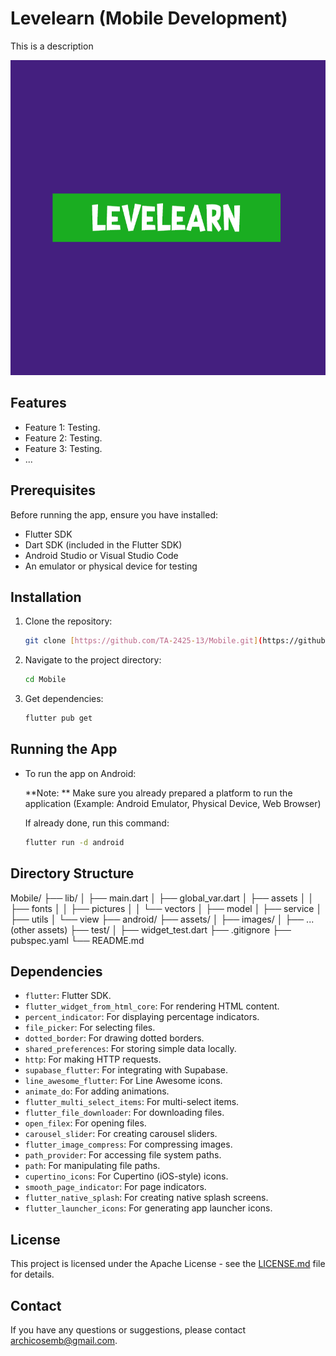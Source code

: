 # Levelearn (Mobile Development)

This is a description

![Levelearn](lib/assets/pictures/icon.png)

## Features

* Feature 1: Testing.
* Feature 2: Testing.
* Feature 3: Testing.
* ...

## Prerequisites

Before running the app, ensure you have installed:

* Flutter SDK
* Dart SDK (included in the Flutter SDK)
* Android Studio or Visual Studio Code
* An emulator or physical device for testing

## Installation

1.  Clone the repository:

    ```bash
    git clone [https://github.com/TA-2425-13/Mobile.git](https://github.com/TA-2425-13/Mobile.git)
    ```

2.  Navigate to the project directory:

    ```bash
    cd Mobile
    ```

3.  Get dependencies:

    ```bash
    flutter pub get
    ```

## Running the App

* To run the app on Android:
  
  **Note: ** Make sure you already prepared a platform to run the application (Example: Android Emulator, Physical Device, Web Browser)

  If already done, run this command:
    ```bash
    flutter run -d android
    ```

## Directory Structure

Mobile/
├── lib/
│   ├── main.dart
│   ├── global_var.dart
│   ├── assets
│   │   ├── fonts
│   │   ├── pictures
│   │   └── vectors
│   ├── model
│   ├── service
│   ├── utils
│   └── view
├── android/
├── assets/
│   ├── images/
│   ├── ... (other assets)
├── test/
│   ├── widget_test.dart
├── .gitignore
├── pubspec.yaml
└── README.md

## Dependencies

* `flutter`: Flutter SDK.
* `flutter_widget_from_html_core`: For rendering HTML content.
* `percent_indicator`: For displaying percentage indicators.
* `file_picker`: For selecting files.
* `dotted_border`: For drawing dotted borders.
* `shared_preferences`: For storing simple data locally.
* `http`: For making HTTP requests.
* `supabase_flutter`: For integrating with Supabase.
* `line_awesome_flutter`: For Line Awesome icons.
* `animate_do`: For adding animations.
* `flutter_multi_select_items`: For multi-select items.
* `flutter_file_downloader`: For downloading files.
* `open_filex`: For opening files.
* `carousel_slider`: For creating carousel sliders.
* `flutter_image_compress`: For compressing images.
* `path_provider`: For accessing file system paths.
* `path`: For manipulating file paths.
* `cupertino_icons`: For Cupertino (iOS-style) icons.
* `smooth_page_indicator`: For page indicators.
* `flutter_native_splash`: For creating native splash screens.
* `flutter_launcher_icons`: For generating app launcher icons.

## License

This project is licensed under the Apache License - see the [LICENSE.md](LICENSE.md) file for details.

## Contact

If you have any questions or suggestions, please contact [archicosemb@gmail.com](archicosemb@gmail.com).